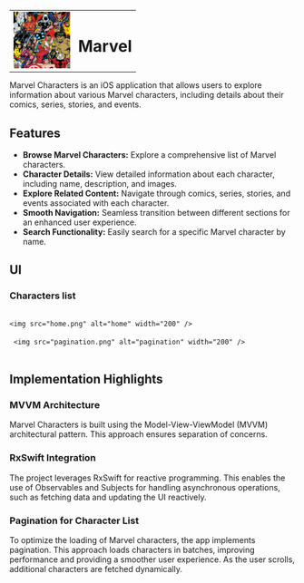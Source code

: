 <table>
  <tr>
    <td><img src="logo.png" alt="Marvel Logo" width="100" /></td>
    <td><h1>Marvel</h1></td>
  </tr>
</table>

Marvel Characters is an iOS application that allows users to explore information about various Marvel characters, including details about their comics, series, stories, and events.

## Features

- **Browse Marvel Characters:** Explore a comprehensive list of Marvel characters.
- **Character Details:** View detailed information about each character, including name, description, and images.
- **Explore Related Content:** Navigate through comics, series, stories, and events associated with each character.
- **Smooth Navigation:** Seamless transition between different sections for an enhanced user experience.
- **Search Functionality:** Easily search for a specific Marvel character by name.

## UI

### Characters list
<div style="display: inline-block;">

    <img src="home.png" alt="home" width="200" />
   
     <img src="pagination.png" alt="pagination" width="200" />
 
  </div>





## Implementation Highlights

### MVVM Architecture

Marvel Characters is built using the Model-View-ViewModel (MVVM) architectural pattern. This approach ensures separation of concerns.

### RxSwift Integration

The project leverages RxSwift for reactive programming. This enables the use of Observables and Subjects for handling asynchronous operations, such as fetching data and updating the UI reactively.

### Pagination for Character List

To optimize the loading of Marvel characters, the app implements pagination. This approach loads characters in batches, improving performance and providing a smoother user experience. As the user scrolls, additional characters are fetched dynamically.

